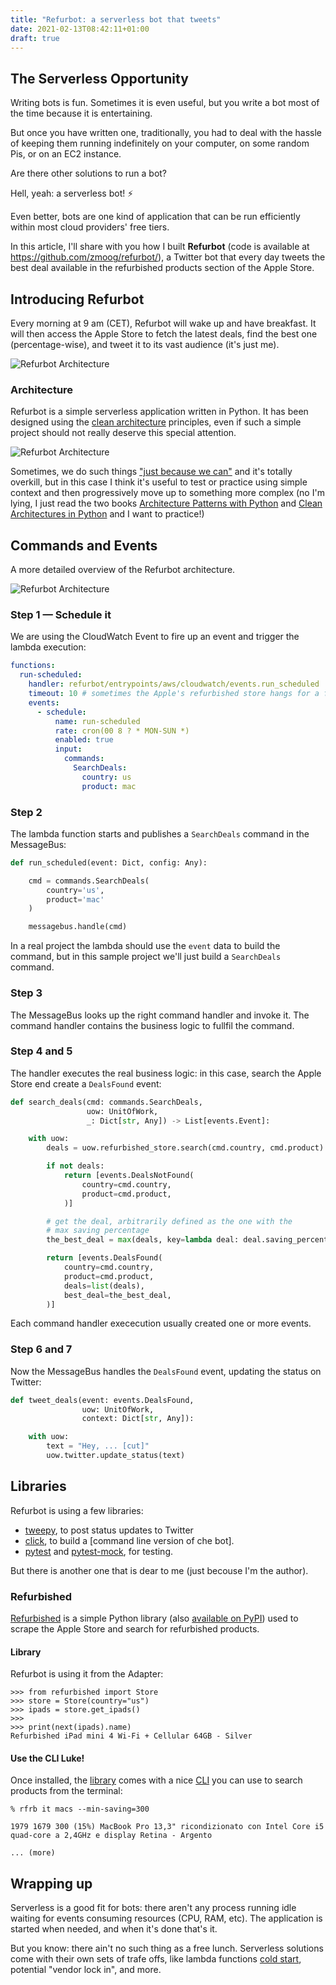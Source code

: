 ```yaml
---
title: "Refurbot: a serverless bot that tweets"
date: 2021-02-13T08:42:11+01:00
draft: true
---
```


## The Serverless Opportunity

Writing bots is fun. Sometimes it is even useful, but you write a bot most of the time because it is entertaining.

But once you have written one, traditionally, you had to deal with the hassle of keeping them running indefinitely on your computer, on some random Pis, or on an EC2 instance.

Are there other solutions to run a bot? 

Hell, yeah: a serverless bot! ⚡️

Even better, bots are one kind of application that can be run efficiently within most cloud providers' free tiers.

In this article, I'll share with you how I built **Refurbot** (code is available at https://github.com/zmoog/refurbot/), a Twitter bot that every day tweets the best deal available in the refurbished products section of the Apple Store.


## Introducing Refurbot

Every morning at 9 am (CET), Refurbot will wake up and have breakfast. It will then access the Apple Store to fetch the latest deals, find the best one (percentage-wise), and tweet it to its vast audience (it's just me).

![Refurbot Architecture](/images/refurbot-tweet-screenshot.png)


### Architecture

Refurbot is a simple serverless application written in Python. It has been designed using the [clean architecture](https://blog.cleancoder.com/uncle-bob/2012/08/13/the-clean-architecture.html) principles, even if such a simple project should not really deserve this special attention.

![Refurbot Architecture](/images/refurbot-architecture-high-level.png)

Sometimes, we do such things ["just because we can"](https://www.youtube.com/watch?v=WlGIxof7w5I) and it's totally overkill, but in this case I think it's useful to test or practice using simple context and then progressively move up to something more complex (no I'm lying, I just read the two books [Architecture Patterns with Python](https://www.cosmicpython.com/book/) and [Clean Architectures in Python](http://www.pycabook.com) and I want to practice!)

## Commands and Events

A more detailed overview of the Refurbot architecture.

![Refurbot Architecture](/images/refurbot-architecture-detail.png)

### Step 1 — Schedule it


We are using the CloudWatch Event to fire up an event and trigger the lambda execution:

```yaml
functions:
  run-scheduled:
    handler: refurbot/entrypoints/aws/cloudwatch/events.run_scheduled
    timeout: 10 # sometimes the Apple's refurbished store hangs for a few seconds.
    events:
      - schedule:
          name: run-scheduled
          rate: cron(00 8 ? * MON-SUN *)
          enabled: true
          input:
            commands:
              SearchDeals:
                country: us
                product: mac
```

### Step 2

The lambda function starts and publishes a `SearchDeals` command in the MessageBus:

```python
def run_scheduled(event: Dict, config: Any):

    cmd = commands.SearchDeals(
        country='us',
        product='mac'
    )

    messagebus.handle(cmd)
```

In a real project the lambda should use the `event` data to build the command, but in this sample project we'll just build a `SearchDeals` command.

### Step 3

The MessageBus looks up the right command handler and invoke it. The command handler contains the business logic to fullfil the command.


### Step 4 and 5

The handler executes the real business logic: in this case, search the Apple Store end create a `DealsFound` event:

```python
def search_deals(cmd: commands.SearchDeals,
                 uow: UnitOfWork,
                 _: Dict[str, Any]) -> List[events.Event]:

    with uow:
        deals = uow.refurbished_store.search(cmd.country, cmd.product)

        if not deals:
            return [events.DealsNotFound(
                country=cmd.country,
                product=cmd.product,
            )]

        # get the deal, arbitrarily defined as the one with the
        # max saving percentage
        the_best_deal = max(deals, key=lambda deal: deal.saving_percentage)

        return [events.DealsFound(
            country=cmd.country,
            product=cmd.product,
            deals=list(deals),
            best_deal=the_best_deal,
        )]
```

Each command handler exececution usually created one or more events.

### Step 6 and 7

Now the MessageBus handles the `DealsFound` event, updating the status on Twitter:

```python
def tweet_deals(event: events.DealsFound,
                uow: UnitOfWork,
                context: Dict[str, Any]):

    with uow:
        text = "Hey, ... [cut]"
        uow.twitter.update_status(text)
```

## Libraries

Refurbot is using a few libraries:

 * [tweepy](https://www.tweepy.org), to post status updates to Twitter
 * [click](https://click.palletsprojects.com), to build a [command line version of che bot].
 * [pytest](http://pytest.org) and [pytest-mock](https://pypi.org/project/pytest-mock/), for testing.
 
But there is another one that is dear to me (just becouse I'm the author).

### Refurbished

[Refurbished](https://github.com/zmoog/refurbished/) is a simple Python library (also [available on PyPI](https://pypi.org/project/refurbished/)) used to scrape the Apple Store and search for refurbished products.

#### Library

Refurbot is using it from the Adapter:
```
>>> from refurbished import Store
>>> store = Store(country="us")
>>> ipads = store.get_ipads()
>>> 
>>> print(next(ipads).name)
Refurbished iPad mini 4 Wi-Fi + Cellular 64GB - Silver
```

#### Use the CLI Luke!

Once installed, the [library](https://pypi.org/project/refurbished/) comes with a nice [CLI](https://github.com/zmoog/refurbished/blob/master/cli/rfrb) you can use to search products from the terminal:

```shell
% rfrb it macs --min-saving=300

1979 1679 300 (15%) MacBook Pro 13,3" ricondizionato con Intel Core i5 quad-core a 2,4GHz e display Retina - Argento

... (more)
```


## Wrapping up

Serverless is a good fit for bots: there aren't any process running idle waiting for events consuming resources (CPU, RAM, etc). The application is started when needed, and when it's done that's it.

But you know: there ain't no such thing as a free lunch. Serverless solutions come with their own sets of trafe offs, like lambda functions [cold start](https://mikhail.io/serverless/coldstarts/aws/), potential "vendor lock in", and more.
